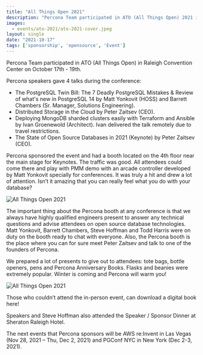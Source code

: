 ```yaml
---
title: "All Things Open 2021"
description: "Percona Team participated in ATO (All Things Open) 2021 in Raleigh Convention Center. The Percona booth is the place where you can meet experts and talk about open source databases, up-to-date IT technologies, Kubernetes and monitoring tools. "
images:
  - events/ato-2021/ato-2021-cover.jpeg
layout: single
date: "2021-10-17"
tags: ['sponsorship', 'opensource', 'Event']
---
```


Percona Team participated in ATO (All Things Open) in Raleigh Convention Center on October 17th - 19th.

Percona speakers gave 4 talks during the conference:

* The PostgreSQL Twin Bill:  The 7 Deadly PostgreSQL Mistakes & Review of what's new in PostgreSQL 14 by Matt Yonkovit (HOSS) and Barrett Chambers (Sr. Manager, Solutions Engineering).
* Distributed Storage in the Cloud by Peter Zaitsev (CEO).
* Deploying MongoDB sharded clusters easily with Terraform and Ansible by Ivan Groenewold (Architect). Ivan delivered the talk remotely due to travel restrictions.
* The State of Open Source Databases in 2021 (Keynote) by Peter Zaitsev (CEO).

Percona sponsored the event and had a booth located on the 4th floor near the main stage for  Keynotes. The traffic was good. All attendees could come there and play with PMM demo with an arcade controller developed by Matt Yonkovit specially for conferences. It was truly a hit and drew a lot of attention. Isn’t it amazing that you can really feel what you do with your database?

![All Things Open 2021](/events/ato-2021/ato-2021-collage.jpg)

The important thing about the Percona booth at any conference is that we always have highly qualified engineers present to answer any technical questions and advise attendees on open source database technologies. Matt Yonkovit, Barrett Chambers, Steve Hoffman and Todd Harris were on duty on the booth ready to chat with everyone. Also, the Percona booth is the place where you can for sure meet Peter Zaitsev and talk to one of the founders of Percona. 

We prepared a lot of presents to give out to attendees: tote bags, bottle openers, pens and Percona Anniversary Books. Flasks and beanies were extremely popular. Winter is coming and Percona will warm you! 

![All Things Open 2021](/events/ato-2021/ato-2021-collage-2.jpg)

Those who couldn’t attend the in-person event, can download a digital book here!

Speakers and Steve Hoffman also attended the Speaker / Sponsor Dinner at Sheraton Raleigh Hotel.

The next events that Percona sponsors will be AWS re:Invent in Las Vegas (Nov 28, 2021 – Thu, Dec 2, 2021) and PGConf NYC in New York (Dec 2-3, 2021). 





